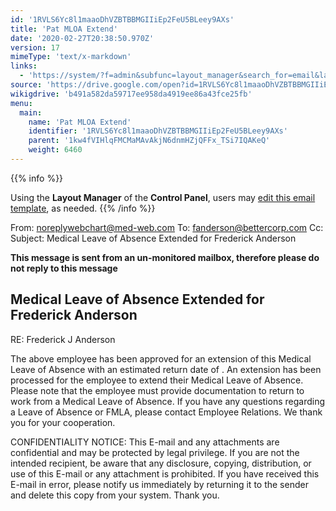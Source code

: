 ```yaml
---
id: '1RVLS6Yc8l1maaoDhVZBTBBMGIIiEp2FeU5BLeey9AXs'
title: 'Pat MLOA Extend'
date: '2020-02-27T20:38:50.970Z'
version: 17
mimeType: 'text/x-markdown'
links:
  - 'https://system/?f=admin&subfunc=layout_manager&search_for=email&layout_search=Go&lv_layout_manager_limit=0&opp=edit&doc_type=EME&old_module=Email&old_name=Pat+MLOA+Extend&active=0'
source: 'https://drive.google.com/open?id=1RVLS6Yc8l1maaoDhVZBTBBMGIIiEp2FeU5BLeey9AXs'
wikigdrive: 'b491a582da59717ee958da4919ee86a43fce25fb'
menu:
  main:
    name: 'Pat MLOA Extend'
    identifier: '1RVLS6Yc8l1maaoDhVZBTBBMGIIiEp2FeU5BLeey9AXs'
    parent: '1kw4fVIHlqFMCMaMAvAkjN6dnmHZjQFFx_TSi7IQAKeQ'
    weight: 6460
---
```





{{% info %}}

Using the **Layout Manager** of the **Control Panel**, users may [edit this email template](https://system/?f=admin&subfunc=layout_manager&search_for=email&layout_search=Go&lv_layout_manager_limit=0&opp=edit&doc_type=EME&old_module=Email&old_name=Pat+MLOA+Extend&active=0), as needed.
{{% /info %}}



From: noreplywebchart@med-web.com
To: fanderson@bettercorp.com
Cc:
Subject: Medical Leave of Absence Extended for Frederick Anderson

****This message is sent from an un-monitored mailbox, therefore please do not reply to this message****
  
## **Medical Leave of Absence Extended for Frederick Anderson**  


RE: Frederick J Anderson

The above employee has been approved for an extension of this Medical Leave of Absence with an estimated return date of . An extension has been processed for the employee to extend their Medical Leave of Absence.
Please note that the employee must provide documentation to return to work from a Medical Leave of Absence.
If you have any questions regarding a Leave of Absence or FMLA, please contact Employee Relations.
We thank you for your cooperation.


CONFIDENTIALITY NOTICE: This E-mail and any attachments are confidential and may be protected by legal privilege. If you are not the intended recipient, be aware that any disclosure, copying, distribution, or use of this E-mail or any attachment is prohibited. If you have received this E-mail in error, please notify us immediately by returning it to the sender and delete this copy from your system. Thank you.
